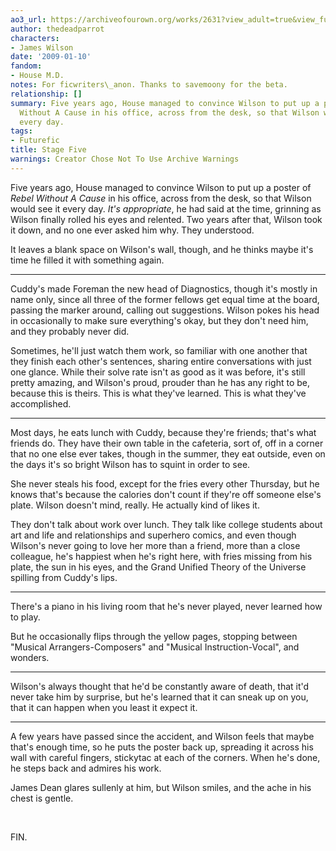 ```yaml
---
ao3_url: https://archiveofourown.org/works/2631?view_adult=true&view_full_work=true
author: thedeadparrot
characters:
- James Wilson
date: '2009-01-10'
fandom:
- House M.D.
notes: For ficwriters\_anon. Thanks to savemoony for the beta.
relationship: []
summary: Five years ago, House managed to convince Wilson to put up a poster of Rebel
  Without A Cause in his office, across from the desk, so that Wilson would see it
  every day.
tags:
- Futurefic
title: Stage Five
warnings: Creator Chose Not To Use Archive Warnings
---
```


Five years ago, House managed to convince Wilson to put up a poster of *Rebel Without A Cause* in his office, across from the desk, so that Wilson would see it every day. *It's appropriate*, he had said at the time, grinning as Wilson finally rolled his eyes and relented. Two years after that, Wilson took it down, and no one ever asked him why. They understood.

It leaves a blank space on Wilson's wall, though, and he thinks maybe it's time he filled it with something again.



---

Cuddy's made Foreman the new head of Diagnostics, though it's mostly in name only, since all three of the former fellows get equal time at the board, passing the marker around, calling out suggestions. Wilson pokes his head in occasionally to make sure everything's okay, but they don't need him, and they probably never did.

Sometimes, he'll just watch them work, so familiar with one another that they finish each other's sentences, sharing entire conversations with just one glance. While their solve rate isn't as good as it was before, it's still pretty amazing, and Wilson's proud, prouder than he has any right to be, because this is theirs. This is what they've learned. This is what they've accomplished.



---

Most days, he eats lunch with Cuddy, because they're friends; that's what friends do. They have their own table in the cafeteria, sort of, off in a corner that no one else ever takes, though in the summer, they eat outside, even on the days it's so bright Wilson has to squint in order to see.

She never steals his food, except for the fries every other Thursday, but he knows that's because the calories don't count if they're off someone else's plate. Wilson doesn't mind, really. He actually kind of likes it.

They don't talk about work over lunch. They talk like college students about art and life and relationships and superhero comics, and even though Wilson's never going to love her more than a friend, more than a close colleague, he's happiest when he's right here, with fries missing from his plate, the sun in his eyes, and the Grand Unified Theory of the Universe spilling from Cuddy's lips.



---

There's a piano in his living room that he's never played, never learned how to play.

But he occasionally flips through the yellow pages, stopping between "Musical Arrangers-Composers" and "Musical Instruction-Vocal", and wonders.



---

Wilson's always thought that he'd be constantly aware of death, that it'd never take him by surprise, but he's learned that it can sneak up on you, that it can happen when you least it expect it.



---

A few years have passed since the accident, and Wilson feels that maybe that's enough time, so he puts the poster back up, spreading it across his wall with careful fingers, stickytac at each of the corners. When he's done, he steps back and admires his work.

James Dean glares sullenly at him, but Wilson smiles, and the ache in his chest is gentle.

 

FIN.